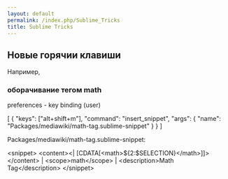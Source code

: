 ```yaml
---
layout: default
permalink: /index.php/Sublime_Tricks
title: Sublime Tricks
---
```

## Новые горячии клавиши

Например, 

### оборачивание тегом math

preferences - key binding (user)

 [
  { "keys": ["alt+shift+m"], "command": "insert_snippet", "args": { "name": "Packages/mediawiki/math-tag.sublime-snippet" } }
 ]

Packages/mediawiki/math-tag.sublime-snippet:

 &lt;snippet&gt;
     &lt;content&gt;&lt;|  [CDATA[&lt;math&gt;${2:$SELECTION}&lt;/math&gt;]]&gt;&lt;/content&gt; |     &lt;scope&gt;math&lt;/scope&gt; |     &lt;description&gt;Math Tag&lt;/description&gt;
 &lt;/snippet&gt;